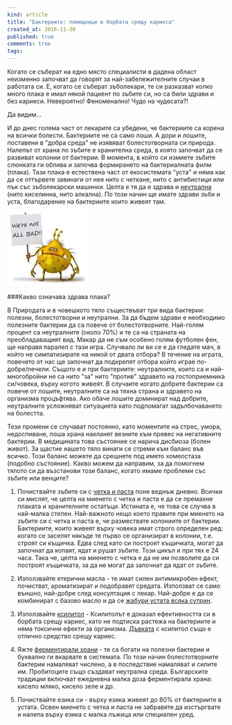 ```yaml
---
kind: article
title: "Бактериите: помощници в борбата срещу кариеса"
created_at: 2016-11-30
published: true
comments: true
tags:
--- 
```

Когато се съберат на едно място специалисти в дадена област неизменно започват да говорят за най-забележителните случаи в работата си.
Е, когато се съберат зъболекари, те си разказват колко много плака е имал някой пациент по зъбите си, но са били здрави и без кариеси. Невероятно! Феноменално! Чудо на чудесата?!<br />

Да видим...<br />

И до днес голяма част от лекарите са убедени, че бактериите са корена на всички болести. Бактериите не са само лоши. А дори и лошите, поставени в "добра среда" не изявяват болестотворната си природа. Налепът от храна по зъбите е хранителна среда, в която започват да се развиват колонии от бактерии. В момента, в който си измиете зъбите слюнката ги облива и започва формирането на бактериалната филм (плака). Тази плака е естествена част от екосистемата "уста" и няма как да се оттървете завинаги от нея нито с четкане, нито с антибиотици или пък със зъболекарски машинки. Целта е тя да е здрава и [неутрална](http://www.bezkaries.com/blog/2016-04-07-%D0%BA%D0%B0%D1%80%D0%B8%D0%B5%D1%81-%D0%B8-%D1%81%D0%BB%D1%8E%D0%BD%D0%BA%D0%B0/) (нито киселинна, нито алкална). По този начин ще имате здрави зъби и уста, благодарение на бактериите които живеят там.

![Bacterial plaque](/images/posts/bacteria.jpg)

###Какво означава здрава плака?

<!-- more -->

В Природата и в човешкото тяло съществъват три вида бактерии: полезни, болестотворни и неутрални. За да бъдем здрави е необходимо полезните бактерии да са повече от болестотворните. Най-голям процент са неутралните (около 70%) и те са на страната на преобладаващият вид. 
Макар да не съм особено голям футболен фен, ще направя паралел с тази игра. Случвало ли ви се е да гледате мач, в който не симпатизирате на никой от двата отбора? В течение на играта, повечето от нас ще започнат да подкрепят отбора който играе по-добре/печели. Същото е и при бактериите: неутралните, които са и най-многобройни не са нито "за" нито "против" здравето на гостоприемника си/човека, върху когото живеят. В случаите когато добрите бактерии са повече от лошите, неутралните са на тяхна страна и здравето на организма процъфтява. Ако обаче лошите доминират над добрите, неутралните усложняват ситуацията като подпомагат задълбочаването на болестта. <br />

Тези промени се случават постоянно, като моментите на стрес, умора, недоспиване, лоша храна накланят везните към превес на негативните бактерии. В медицината това състояние се нарича дисбиоза (болен живот). За щастие нашето тяло винаги се стреми към баланс във всичко. Този баланс можете да срещнете под името хомеостаза (подобно състояние). Какво можем да направим, за да помогнем тялото си да възстанови този баланс, когато имаме проблеми със зъбите или венците?<br />



1. Почиствайте зъбите си с [четка и паста](http://www.bezkaries.com/blog/2014-02-19-%D0%BA%D0%BE%D0%B8-%D1%81%D0%B0-%D0%BD%D0%B0%D0%B9-%D0%B4%D0%BE%D0%B1%D1%80%D0%B8%D1%82%D0%B5-%D1%87%D0%B5%D1%82%D0%BA%D0%B0-%D0%B8-%D0%BF%D0%B0%D1%81%D1%82%D0%B0-%D0%B7%D0%B0-%D0%B7%D1%8A%D0%B1%D0%B8/) поне веднъж дневно. Всички си мислят, че целта на миенето с четка и паста е да се премахне плаката и хранителните остатъци. Истината е, че това се случва в най-малка степен. Най-важното нещо което правите при миенето на зъбите си с четка и паста е, че размествате колониите от бактерии. Бактериите, които живеят върху човека имат строго определен ред: когато се заселят някъде те първо се организират в колонии, т.е. строят си къщичка. Едва след като си построят къщичката, могат да започнат да копаят, ядат и рушат зъбите. Този цикъл и при тях е 24 часа. Така че, целта на миенето с четка е да не им позволите да си построят къщичката, за да не могат да започнат да ядат от зъбите. 

2. Използвайте етерични масла - те имат силен антимикробен ефект, почистват, ароматизират и подобравят средата. Използват се само външно, най-добре след консултация с лекар. Най-добре е да се комбинират с базово масло и да се [жабури устата всяка сутрин](http://www.bezkaries.com/blog/2016-08-03-%D0%B6%D0%B0%D0%B1%D1%83%D1%80%D0%B5%D0%BD%D0%B5-%D1%81-%D0%BC%D0%B0%D1%81%D0%BB%D0%BE/).

3. Използвайте [ксилитол](http://www.bezkaries.com/blog/2016-03-02-%D1%84%D0%BB%D1%83%D0%BE%D1%80-%D0%BA%D1%81%D0%B8%D0%BB%D0%B8%D1%82%D0%BE%D0%BB/) - Ксилитолът е доказал ефективността си в борбата срещу кариес, като не подтиска растежа на бактериите и няма токсични ефекти за организма. [Дъвката](http://www.bezkaries.com/blog/2015-12-08-%D0%B4%D1%8A%D0%B2%D0%BA%D0%B0/) с ксилитол също е отлично средство срещу кариес.

4. Яжте [ферментирали храни](http://www.bezkaries.com/blog/2014-02-19-%D0%BA%D0%BE%D0%B8-%D1%81%D0%B0-%D0%BD%D0%B0%D0%B9-%D0%B4%D0%BE%D0%B1%D1%80%D0%B8%D1%82%D0%B5-%D1%87%D0%B5%D1%82%D0%BA%D0%B0-%D0%B8-%D0%BF%D0%B0%D1%81%D1%82%D0%B0-%D0%B7%D0%B0-%D0%B7%D1%8A%D0%B1%D0%B8/) - те са богати на полезни бактерии и буквално ги вкарвате в системата. По този начин болестотворните бактерии намаляват числено, а в последствие намаляват и силите им. Пробитоците също създават неутрална среда. Българските традиции включват ежедневна малка доза ферментирала храна: кисело мляко, кисело зеле и др.

5. Почиствайте езика си - върху езика живеят до 80% от бактериите в устата. Освен миенето с четка и паста не забравяте да изстъргвате и налепа върху езика с малка лъжица или специален уред.



